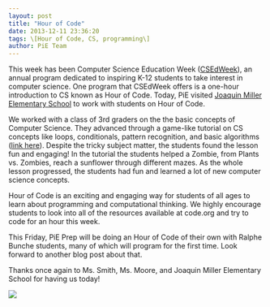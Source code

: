 ```yaml
---
layout: post
title: "Hour of Code"
date: 2013-12-11 23:36:20
tags: \[Hour of Code, CS, programming\]
author: PiE Team
---
```


This week has been Computer Science Education Week ([CSEdWeek][0]), an annual program dedicated to inspiring K-12 students to take interest in computer science. One program that CSEdWeek offers is a one-hour introduction to CS known as Hour of Code. Today, PiE visited [Joaquin Miller Elementary School][1] to work with students on Hour of Code.

We worked with a class of 3rd graders on the the basic concepts of Computer Science. They advanced through a game-like tutorial on CS concepts like loops, conditionals, pattern recognition, and basic algorithms ([link here][2]). Despite the tricky subject matter, the students found the lesson fun and engaging! In the tutorial the students helped a Zombie, from Plants vs. Zombies, reach a sunflower through different mazes. As the whole lesson progressed, the students had fun and learned a lot of new computer science concepts.

Hour of Code is an exciting and engaging way for students of all ages to learn about programming and computational thinking. We highly encourage students to look into all of the resources available at code.org and try to code for an hour this week.

This Friday, PiE Prep will be doing an Hour of Code of their own with Ralphe Bunche students, many of which will program for the first time. Look forward to another blog post about that.

Thanks once again to Ms. Smith, Ms. Moore, and Joaquin Miller Elementary School for having us today!

![](https://tbp.berkeley.edu/gallery/d/363119-2/IMG_0398.JPG)

  


[0]: http://csedweek.org/
[1]: http://www.joaquinmiller.org/
[2]: http://learn.code.org/
